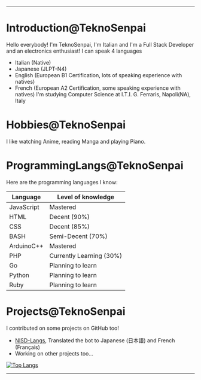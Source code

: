 ***
# Introduction@TeknoSenpai
Hello everybody! 
I'm TeknoSenpai, I'm Italian and I'm a Full Stack Developer and an electronics enthusiast!
I can speak 4 languages
- Italian (Native)
- Japanese (JLPT-N4)
- English (European B1 Certification, lots of speaking experience with natives)
- French (European A2 Certification, some speaking experience with natives)
I'm studying Computer Science at I.T.I. G. Ferraris, Napoli(NA), Italy

# Hobbies@TeknoSenpai
I like watching Anime, reading Manga and playing Piano.

# ProgrammingLangs@TeknoSenpai
Here are the programming languages I know:

| Language                            | Level of knowledge                                                                                                       |
|-------------------------------------|--------------------------------------------------------------------------------------------------------------------------|
| JavaScript                          | Mastered                                                                                                                 |
| HTML                                | Decent (90%)                                                                                                             |
| CSS                                 | Decent (85%)                                                                                                             |
| BASH                                | Semi-Decent (70%)                                                                                                        |
| ArduinoC++                          | Mastered                                                                                                                 |
| PHP                                 | Currently Learning (30%)                                                                                                 |
| Go                                  | Planning to learn                                                                                                        |
| Python                              | Planning to learn                                                                                                        |
| Ruby                                | Planning to learn                                                                                                        |

# Projects@TeknoSenpai
I contributed on some projects on GitHub too!
- [NISD-Langs](https://github.com/Polliog/NISD-Langs), Translated the bot to Japanese (日本語) and French (Français)
- Working on other projects too...


[![Top Langs](https://github-readme-stats.vercel.app/api/top-langs/?username=TeknoSenpai&layout=compact)](https://github.com/TeknoSenpai/TeknoSenpai/README.md)
***
